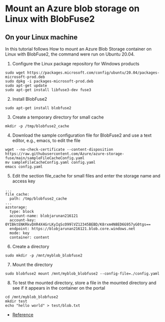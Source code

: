 # Mount an Azure blob storage on Linux with BlobFuse2

## On your Linux machine
In this tutorial follows How to mount an Azure Blob Storage container on Linux with BlobFuse2, the command were run on Ubuntu 20.04.

1. Configure the Linux package repository for Windows products
```console
sudo wget https://packages.microsoft.com/config/ubuntu/20.04/packages-microsoft-prod.deb
sudo dpkg -i packages-microsoft-prod.deb
sudo apt-get update
sudo apt-get install libfuse3-dev fuse3
```
2. Install BlobFuse2
```console
sudo apt-get install blobfuse2
```
3. Create a temporary directory for small cache
```console
mkdir -p /tmp/blobfuse2_cache
```
4. Download the sample configuration file for BlobFuse2 and use a text editor, e.g., emacs, to edit the file
```console
wget --no-check-certificate --content-disposition https://raw.githubusercontent.com/Azure/azure-storage-fuse/main/sampleFileCacheConfig.yaml
mv sampleFileCacheConfig.yaml config.yaml
emacs config.yaml
```
5. Edit the section file_cache for small files and enter the storage name and access key
```console
...
file_cache:
  path: /tmp/blobfuse2_cache
...
azstorage:
  type: block
  account-name: blobjarunan216121
  account-key: 0YIBktENKRkvDXR4X4GrLKyIqScO99lVZ12345BEBD/K8rxm4N8ED6G957yG0tgs==
  endpoint: https://blobjarunan216121.blob.core.windows.net
  mode: key
  container: content
```
6. Create a directory
```console
sudo mkdir -p /mnt/myblob_blobfuse2
```
7. Mount the directory
```console
sudo blobfuse2 mount /mnt/myblob_blobfuse2 --config-file=./config.yaml
```
8. To test the mounted directory, store a file in the mounted directory and see if it appears in the container on the portal
```console
cd /mnt/myblob_blobfuse2
mkdir test
echo "hello world" > test/blob.txt
```
* [Reference](https://unlimited.ethz.ch/display/itkb/Mount+an+Azure+blob+storage+on+Linux+with+BlobFuse2)
